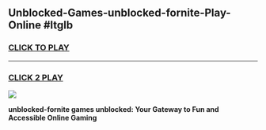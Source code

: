 
## Unblocked-Games-unblocked-fornite-Play-Online #ltglb
<h3>
<a href="https://news.freeplayer.one?title=unblocked-fornite&ref=3">CLICK TO PLAY</a></h3>
<hr>

<h3>
<a href="https://news.freeplayer.one?title=unblocked-fornite&ref=3">CLICK 2 PLAY</a>
  
</h3>

<a href="https://news.freeplayer.one?title=unblocked-fornite&ref=3"><img src="https://clearcache.store/games.png"></a>


**unblocked-fornite games unblocked: Your Gateway to Fun and Accessible Online Gaming**
